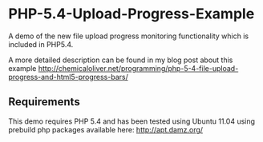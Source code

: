 # PHP-5.4-Upload-Progress-Example

A demo of the new file upload progress monitoring functionality which is included in PHP5.4.

A more detailed description can be found in my blog post about this example http://chemicaloliver.net/programming/php-5-4-file-upload-progress-and-html5-progress-bars/

## Requirements

This demo requires PHP 5.4 and has been tested using Ubuntu 11.04 using prebuild php packages available here: http://apt.damz.org/
